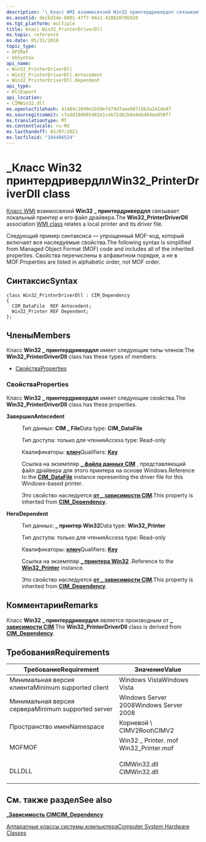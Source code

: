 ```yaml
---
description: '\_Класс WMI взаимосвязей Win32 принтердривердлл связывает локальный принтер и его файл драйвера.'
ms.assetid: decbd1de-8091-47f7-94a1-42862070b920
ms.tgt_platform: multiple
title: Класс Win32_PrinterDriverDll
ms.topic: reference
ms.date: 05/31/2018
topic_type:
- APIRef
- kbSyntax
api_name:
- Win32_PrinterDriverDll
- Win32_PrinterDriverDll.Antecedent
- Win32_PrinterDriverDll.Dependent
api_type:
- DllExport
api_location:
- CIMWin32.dll
ms.openlocfilehash: 41484c39d9e1b59efd79d7aee08719b3a241de97
ms.sourcegitcommit: c7add10d695482e1ceb72d62b8a4ebd84ea050f7
ms.translationtype: MT
ms.contentlocale: ru-RU
ms.lasthandoff: 01/07/2021
ms.locfileid: "104496524"
---
```

# <a name="win32_printerdriverdll-class"></a><span data-ttu-id="f2311-103">\_Класс Win32 принтердривердлл</span><span class="sxs-lookup"><span data-stu-id="f2311-103">Win32\_PrinterDriverDll class</span></span>

<span data-ttu-id="f2311-104">[Класс WMI](../wmisdk/retrieving-a-class.md) взаимосвязей **Win32 \_ принтердривердлл** связывает локальный принтер и его файл драйвера.</span><span class="sxs-lookup"><span data-stu-id="f2311-104">The **Win32\_PrinterDriverDll** association [WMI class](../wmisdk/retrieving-a-class.md) relates a local printer and its driver file.</span></span>

<span data-ttu-id="f2311-105">Следующий пример синтаксиса — упрощенный MOF-код, который включает все наследуемые свойства.</span><span class="sxs-lookup"><span data-stu-id="f2311-105">The following syntax is simplified from Managed Object Format (MOF) code and includes all of the inherited properties.</span></span> <span data-ttu-id="f2311-106">Свойства перечислены в алфавитном порядке, а не в MOF.</span><span class="sxs-lookup"><span data-stu-id="f2311-106">Properties are listed in alphabetic order, not MOF order.</span></span>

## <a name="syntax"></a><span data-ttu-id="f2311-107">Синтаксис</span><span class="sxs-lookup"><span data-stu-id="f2311-107">Syntax</span></span>

``` syntax
class Win32_PrinterDriverDll : CIM_Dependency
{
  CIM_DataFile  REF Antecedent;
  Win32_Printer REF Dependent;
};
```

## <a name="members"></a><span data-ttu-id="f2311-108">Члены</span><span class="sxs-lookup"><span data-stu-id="f2311-108">Members</span></span>

<span data-ttu-id="f2311-109">Класс **Win32 \_ принтердривердлл** имеет следующие типы членов:</span><span class="sxs-lookup"><span data-stu-id="f2311-109">The **Win32\_PrinterDriverDll** class has these types of members:</span></span>

-   [<span data-ttu-id="f2311-110">Свойства</span><span class="sxs-lookup"><span data-stu-id="f2311-110">Properties</span></span>](#properties)

### <a name="properties"></a><span data-ttu-id="f2311-111">Свойства</span><span class="sxs-lookup"><span data-stu-id="f2311-111">Properties</span></span>

<span data-ttu-id="f2311-112">Класс **Win32 \_ принтердривердлл** имеет следующие свойства.</span><span class="sxs-lookup"><span data-stu-id="f2311-112">The **Win32\_PrinterDriverDll** class has these properties.</span></span>

<dl> <dt>

<span data-ttu-id="f2311-113">**Завершил**</span><span class="sxs-lookup"><span data-stu-id="f2311-113">**Antecedent**</span></span>
</dt> <dd> <dl> <dt>

<span data-ttu-id="f2311-114">Тип данных: **CIM \_ File**</span><span class="sxs-lookup"><span data-stu-id="f2311-114">Data type: **CIM\_DataFile**</span></span>
</dt> <dt>

<span data-ttu-id="f2311-115">Тип доступа: только для чтения</span><span class="sxs-lookup"><span data-stu-id="f2311-115">Access type: Read-only</span></span>
</dt> <dt>

<span data-ttu-id="f2311-116">Квалификаторы: [ **ключ**](../wmisdk/standard-qualifiers.md)</span><span class="sxs-lookup"><span data-stu-id="f2311-116">Qualifiers: [**Key**](../wmisdk/standard-qualifiers.md)</span></span>
</dt> </dl>

<span data-ttu-id="f2311-117">Ссылка на экземпляр [**\_ файла данных CIM**](cim-datafile.md) , представляющий файл драйвера для этого принтера на основе Windows.</span><span class="sxs-lookup"><span data-stu-id="f2311-117">Reference to the [**CIM\_DataFile**](cim-datafile.md) instance representing the driver file for this Windows-based printer.</span></span>

<span data-ttu-id="f2311-118">Это свойство наследуется [**от \_ зависимости CIM**](cim-dependency.md).</span><span class="sxs-lookup"><span data-stu-id="f2311-118">This property is inherited from [**CIM\_Dependency**](cim-dependency.md).</span></span>

</dd> <dt>

<span data-ttu-id="f2311-119">**Него**</span><span class="sxs-lookup"><span data-stu-id="f2311-119">**Dependent**</span></span>
</dt> <dd> <dl> <dt>

<span data-ttu-id="f2311-120">Тип данных: **\_ принтер Win32**</span><span class="sxs-lookup"><span data-stu-id="f2311-120">Data type: **Win32\_Printer**</span></span>
</dt> <dt>

<span data-ttu-id="f2311-121">Тип доступа: только для чтения</span><span class="sxs-lookup"><span data-stu-id="f2311-121">Access type: Read-only</span></span>
</dt> <dt>

<span data-ttu-id="f2311-122">Квалификаторы: [ **ключ**](../wmisdk/standard-qualifiers.md)</span><span class="sxs-lookup"><span data-stu-id="f2311-122">Qualifiers: [**Key**](../wmisdk/standard-qualifiers.md)</span></span>
</dt> </dl>

<span data-ttu-id="f2311-123">Ссылка на экземпляр [**\_ принтера Win32**](win32-printer.md) .</span><span class="sxs-lookup"><span data-stu-id="f2311-123">Reference to the [**Win32\_Printer**](win32-printer.md) instance.</span></span>

<span data-ttu-id="f2311-124">Это свойство наследуется [**от \_ зависимости CIM**](cim-dependency.md).</span><span class="sxs-lookup"><span data-stu-id="f2311-124">This property is inherited from [**CIM\_Dependency**](cim-dependency.md).</span></span>

</dd> </dl>

## <a name="remarks"></a><span data-ttu-id="f2311-125">Комментарии</span><span class="sxs-lookup"><span data-stu-id="f2311-125">Remarks</span></span>

<span data-ttu-id="f2311-126">Класс **Win32 \_ принтердривердлл** является производным от [**\_ зависимости CIM**](cim-dependency.md).</span><span class="sxs-lookup"><span data-stu-id="f2311-126">The **Win32\_PrinterDriverDll** class is derived from [**CIM\_Dependency**](cim-dependency.md).</span></span>

## <a name="requirements"></a><span data-ttu-id="f2311-127">Требования</span><span class="sxs-lookup"><span data-stu-id="f2311-127">Requirements</span></span>



| <span data-ttu-id="f2311-128">Требование</span><span class="sxs-lookup"><span data-stu-id="f2311-128">Requirement</span></span> | <span data-ttu-id="f2311-129">Значение</span><span class="sxs-lookup"><span data-stu-id="f2311-129">Value</span></span> |
|-------------------------------------|-----------------------------------------------------------------------------------------------|
| <span data-ttu-id="f2311-130">Минимальная версия клиента</span><span class="sxs-lookup"><span data-stu-id="f2311-130">Minimum supported client</span></span><br/> | <span data-ttu-id="f2311-131">Windows Vista</span><span class="sxs-lookup"><span data-stu-id="f2311-131">Windows Vista</span></span><br/>                                                                      |
| <span data-ttu-id="f2311-132">Минимальная версия сервера</span><span class="sxs-lookup"><span data-stu-id="f2311-132">Minimum supported server</span></span><br/> | <span data-ttu-id="f2311-133">Windows Server 2008</span><span class="sxs-lookup"><span data-stu-id="f2311-133">Windows Server 2008</span></span><br/>                                                                |
| <span data-ttu-id="f2311-134">Пространство имен</span><span class="sxs-lookup"><span data-stu-id="f2311-134">Namespace</span></span><br/>                | <span data-ttu-id="f2311-135">Корневой \\ CIMV2</span><span class="sxs-lookup"><span data-stu-id="f2311-135">Root\\CIMV2</span></span><br/>                                                                        |
| <span data-ttu-id="f2311-136">MOF</span><span class="sxs-lookup"><span data-stu-id="f2311-136">MOF</span></span><br/>                      | <dl> <span data-ttu-id="f2311-137"><dt>Win32 \_ Printer. mof</dt></span><span class="sxs-lookup"><span data-stu-id="f2311-137"><dt>Win32\_Printer.mof</dt></span></span> </dl> |
| <span data-ttu-id="f2311-138">DLL</span><span class="sxs-lookup"><span data-stu-id="f2311-138">DLL</span></span><br/>                      | <dl> <span data-ttu-id="f2311-139"><dt>CIMWin32.dll</dt></span><span class="sxs-lookup"><span data-stu-id="f2311-139"><dt>CIMWin32.dll</dt></span></span> </dl>       |



## <a name="see-also"></a><span data-ttu-id="f2311-140">См. также раздел</span><span class="sxs-lookup"><span data-stu-id="f2311-140">See also</span></span>

<dl> <dt>

[<span data-ttu-id="f2311-141">**\_Зависимость CIM**</span><span class="sxs-lookup"><span data-stu-id="f2311-141">**CIM\_Dependency**</span></span>](cim-dependency.md)
</dt> <dt>

[<span data-ttu-id="f2311-142">Аппаратные классы системы компьютера</span><span class="sxs-lookup"><span data-stu-id="f2311-142">Computer System Hardware Classes</span></span>](computer-system-hardware-classes.md)
</dt> </dl>

 

 
